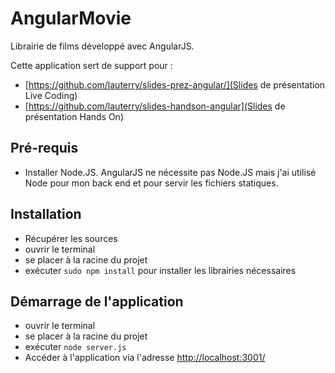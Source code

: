AngularMovie
============

Librairie de films développé avec AngularJS. 

Cette application sert de support pour :
* [https://github.com/lauterry/slides-prez-angular/](Slides de présentation Live Coding)
* [https://github.com/lauterry/slides-handson-angular](Slides de présentation Hands On)

## Pré-requis
* Installer Node.JS. AngularJS ne nécessite pas Node.JS mais j'ai utilisé Node pour mon back end et pour servir les fichiers statiques.

## Installation
* Récupérer les sources
* ouvrir le terminal
* se placer à la racine du projet
* exécuter <code>sudo npm install</code> pour installer les librairies nécessaires

## Démarrage de l'application
* ouvrir le terminal
* se placer à la racine du projet
* exécuter <code>node server.js</code>
* Accéder à l'application via l'adresse [http://localhost:3001/](http://localhost:3001/)
